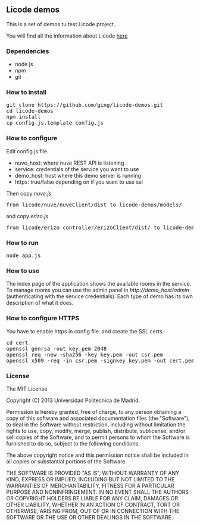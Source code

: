 ## Licode demos

This is a set of demos tu test Licode project.

You will find all the information about Licode [here](http://lynckia.com/licode/)

### Dependencies

- node.js
- npm
- git

### How to install

<pre>
git clone https://github.com/ging/licode-demos.git
cd licode-demos
npm install
cp config.js.template config.js
</pre>

### How to configure

Edit config.js file.

- nuve_host: where nuve REST API is listening
- service: credentials of the service you want to use
- demo_host: host where this demo server is running
- https: true/false depending on if you want to use ssl

Then copy *nuve.js*
<pre>
from licode/nuve/nuveClient/dist to licode-demos/models/
</pre>

and copy *erizo.js*

<pre>
from licode/erizo_controller/erizoClient/dist/ to licode-demos/public/javascripts
</pre>

### How to run

<pre>
node app.js
</pre>

### How to use

The index page of the application shows the available rooms in the service. To manage rooms you can use the admin panel in *http://demo_host/admin* (authenticating with the service credentials). Each type of demo has its own description of what it does. 

### How to configure HTTPS

You have to enable https in config file. and create the SSL certs: 

<pre>
cd cert
openssl genrsa -out key.pem 2048
openssl req -new -sha256 -key key.pem -out csr.pem
openssl x509 -req -in csr.pem -signkey key.pem -out cert.pem
</pre>

### License

The MIT License

Copyright (C) 2013 Universidad Politecnica de Madrid.

Permission is hereby granted, free of charge, to any person obtaining a copy of this software and associated documentation files (the "Software"), to deal in the Software without restriction, including without limitation the rights to use, copy, modify, merge, publish, distribute, sublicense, and/or sell copies of the Software, and to permit persons to whom the Software is furnished to do so, subject to the following conditions:

The above copyright notice and this permission notice shall be included in all copies or substantial portions of the Software.

THE SOFTWARE IS PROVIDED "AS IS", WITHOUT WARRANTY OF ANY KIND, EXPRESS OR IMPLIED, INCLUDING BUT NOT LIMITED TO THE WARRANTIES OF MERCHANTABILITY, FITNESS FOR A PARTICULAR PURPOSE AND NONINFRINGEMENT. IN NO EVENT SHALL THE AUTHORS OR COPYRIGHT HOLDERS BE LIABLE FOR ANY CLAIM, DAMAGES OR OTHER LIABILITY, WHETHER IN AN ACTION OF CONTRACT, TORT OR OTHERWISE, ARISING FROM, OUT OF OR IN CONNECTION WITH THE SOFTWARE OR THE USE OR OTHER DEALINGS IN THE SOFTWARE.
